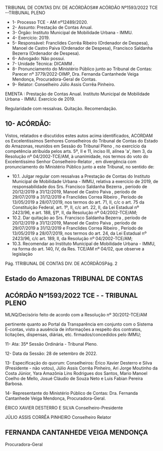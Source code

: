 TRIBUNAL DE CONTAS DIV. DE ACÓRDÃOS## ACÓRDÃO Nº1593/2022  TCE --TRIBUNAL PLENO

- 1- Processo TCE - AM nº12489/2020.
- 2- Assunto: Prestação de Contas Anual.
- 3- Órgão: Instituto Municipal de Mobilidade Urbana - IMMU.
- 4- Exercício: 2019.
- 5- Responsável: Franclides Corrêa Ribeiro (Ordenador de Despesa), Manoel de Castro Paiva (Ordenador de Despesa), Francisco Saldanha Bezerra (Ordenador de Despesa).
- 6- Advogado: Não possui.
- 7- Unidade Técnica: DICAMM .
- 8- Pronunciamento  do  Ministério  Público  junto  ao  Tribunal  de  Contas: Parecer  nº 3779/2022-DIMP, Dra. Fernanda Cantanhede Veiga Mendonça, Procuradora-Geral de Contas.
- 9- Relator: Conselheiro Júlio Assis Corrêa Pinheiro.

EMENTA : Prestação de Contas  Anual. Instituto Municipal de Mobilidade Urbana - IMMU. Exercício de 2019.

Regularidade com ressalvas. Quitação. Recomendação.

## 10-  ACÓRDÃO:

Vistos, relatados e discutidos estes autos acima identificados, ACORDAM os Excelentíssimos Senhores Conselheiros do Tribunal de Contas do Estado do Amazonas, reunidos em Sessão do Tribunal Pleno , no exercício da competência atribuída pelos arts. 5º, II e 11, inciso III, alínea 'a', item 3, da Resolução nº 04/2002-TCE/AM, à unanimidade, nos termos do voto do Excelentíssimo Senhor Conselheiro-Relator , em divergência com pronunciamento do Ministério Público junto a este Tribunal, no sentido de:

- 10.1. Julgar  regular  com  ressalvas a  Prestação  de  Contas  do Instituto Municipal de Mobilidade Urbana - IMMU, relativa a exercício de 2019, de responsabilidade dos Srs.  Francisco  Saldanha  Bezerra ,  período  de 20/12/2019 a 31/12/2019, Manoel  de  Castro  Paiva , período de 29/07/2019  a  31/12/2019  e Franclides  Correa  Ribeiro , Período  de 13/05/2019  a  28/07/2019, nos  termos  do  art.  71,  II,  c/c  o  art.  75  da Constituição Federal, art. 1º, II, c/c art. 22, II, da Lei Estadual nº 2423/96, e art. 188, §1º, II, da Resolução nº 04/2002-TCE/AM;
- 10.2. Dar quitação ao Srs. Francisco Saldanha  Bezerra , período de 20/12/2019 a 31/12/2019, Manoel  de  Castro  Paiva , período de 29/07/2019  a  31/12/2019  e Franclides  Correa  Ribeiro , Período  de 13/05/2019  a  28/07/2019,  nos  termos  do  art.  24,  da  Lei  Estadual  nº 2423/96, c/c art. 189, II, da Resolução nº 04/2002-TCE/AM;
- 10.3. Recomendar ao  Instituto  Municipal  de  Mobilidade  Urbana  -  IMMU, na forma do art. 140, IV, da Res. TCE/AM nº 04/02, que observe a legislação

Pág. 1TRIBUNAL DE CONTAS DIV. DE ACÓRDÃOSPág. 2

## Estado do Amazonas TRIBUNAL DE CONTAS

## ACÓRDÃO Nº1593/2022  TCE - - TRIBUNAL PLENO

MLNQ/Decisório feito de acordo com a Resolução nº 30/2012-TCE/AM

pertinente quanto ao Portal da Transparência em conjunto com o Sistema E-contas,  visto  a  ausência  de  informações  a  respeito  dos  contratos, licitações, dispensas, diárias, etc. firmados/concedidos pelo IMMU;

11-  Ata: 35ª Sessão Ordinária - Tribunal Pleno.

12-  Data da Sessão: 28 de setembro de 2022.

13-  Especificação do quorum: Conselheiros: Érico Xavier Desterro e Silva (Presidente - não  votou),  Júlio  Assis  Corrêa  Pinheiro,  Ari  Jorge  Moutinho  da  Costa  Júnior,  Yara Amazônia Lins Rodrigues dos Santos, Mario Manoel Coelho de Mello, Josué Cláudio de Souza Neto e Luis Fabian Pereira Barbosa.

14-  Representante do Ministério Público de Contas: Dra. Fernanda Cantanhede Veiga Mendonça, Procuradora-Geral.

ÉRICO XAVIER DESTERRO E SILVA Conselheiro-Presidente

JÚLIO ASSIS CORRÊA PINHEIRO Conselheiro Relator

## FERNANDA CANTANHEDE VEIGA MENDONÇA

Procuradora-Geral